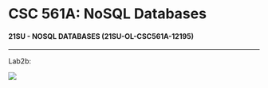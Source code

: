 # CSC 561A: NoSQL Databases

#### 21SU - NOSQL DATABASES (21SU-OL-CSC561A-12195)

---

Lab2b:

<img src="https://csc570e.uis.edu/api/badges/CSC561A-420215/scrah2/status.svg?branch=master">

